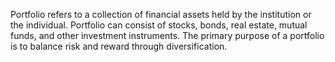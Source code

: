 Portfolio refers to a collection of financial assets held by the institution or the individual. Portfolio can consist of stocks, bonds, real estate, mutual funds, and other investment instruments. The primary purpose of a portfolio is to balance risk and reward through diversification.
